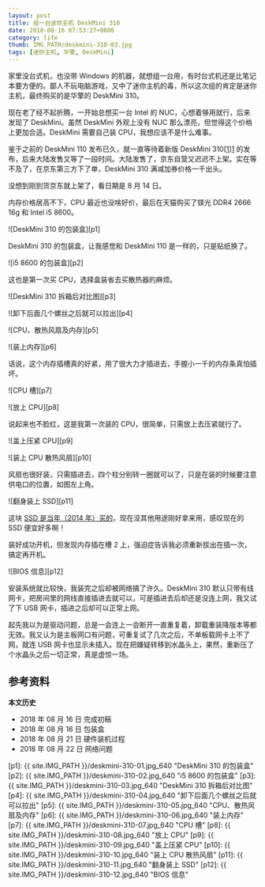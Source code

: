 ```yaml
---
layout: post
title: 组一台迷你主机 DeskMini 310
date: 2018-08-16 07:53:27+0800
category: life
thumb: IMG_PATH/deskmini-310-03.jpg
tags: [迷你主机, 华擎, DeskMini]
---
```


家里没台式机，也没带 Windows 的机器，就想组一台用，有时台式机还是比笔记本要方便的。鄙人不玩电脑游戏，又中了迷你主机的毒，所以这次组的肯定是迷你主机，最终购买的是华擎的 DeskMini 310。

现在老了经不起折腾，一开始总想买一台 Intel 的 NUC，心想着够用就行，后来发现了 DeskMini。虽然 DeskMini 外观上没有 NUC 那么漂亮，但觉得这个价格上更加合适。DeskMini 需要自己装 CPU，我想应该不是什么难事。

鉴于之前的 DeskMini 110 发布已久，就一直等待着新版 DeskMini 310[[1]][1] 的发布，后来大陆发售又等了一段时间。大陆发售了，京东自营又迟迟不上架。实在等不及了，在京东第三方下了单，DeskMini 310 满减加券价格一千出头。

没想到刚到货京东就上架了，看日期是 8 月 14 日。

内存价格居高不下，CPU 最近也没啥好价，最后在天猫购买了镁光 DDR4 2666 16g 和 Intel i5 8600。

![DeskMini 310 的包装盒][p1]

DeskMini 310 的包装盒，让我感觉和 DeskMini 110 是一样的，只是贴纸换了。

![i5 8600 的包装盒][p2]

这也是第一次买 CPU，选择盒装省去买散热器的麻烦。

![DeskMini 310 拆箱后对比图][p3]

![卸下后面几个螺丝之后就可以拉出][p4]

![CPU、散热风扇及内存][p5]

![装上内存][p6]

话说，这个内存插槽真的好紧，用了很大力才插进去，手握小一千的内存条真怕插坏。

![CPU 槽][p7]

![放上 CPU][p8]

说起来也不脸红，这是我第一次装的 CPU，很简单，只需放上去压紧就行了。

![盖上压紧 CPU][p9]

![装上 CPU 散热风扇][p10]

风扇也很好装，只需插进去，四个柱分别转一圈就可以了，只是在装的时候要注意供电口的位置，如图左上角。

![翻身装上 SSD][p11]

这块 [SSD 是当年（2014 年）买的](/ssd.html)，现在没其他用途刚好拿来用，感叹现在的 SSD 便宜好多啊！

装好成功开机，但发现内存插在槽 2 上，强迫症告诉我必须重新拔出在插一次，搞定再开机。

![BIOS 信息][p12]

安装系统就比较快，我装完之后却被网络搞了许久。DeskMini 310 默认只带有线网卡，把房间里的网线直接插进去就可以，可是插进去后却还是没连上网，我又试了下 USB 网卡，插进之后却可以正常上网。

起先我以为是驱动问题，总是一会连上一会断开一直重复着，卸载重装降版本等都无效。我又认为是主板网口有问题，可重复试了几次之后，不单板载网卡上不了网，就连 USB 网卡也显示未插入。现在把嫌疑转移到水晶头上，果然，重新压了个水晶头之后一切正常，真是虚惊一场。

## 参考资料

[1]: http://www.asrock.cn/nettop/Intel/DeskMini%20310%20Series/index.cn.asp "DeskMini 310 Series"

**本文历史**

* 2018 年 08 月 16 日 完成初稿
* 2018 年 08 月 16 日 包装盒
* 2018 年 08 月 21 日 硬件装机过程
* 2018 年 08 月 22 日 网络问题

[p1]: {{ site.IMG_PATH }}/deskmini-310-01.jpg_640 "DeskMini 310 的包装盒"
[p2]: {{ site.IMG_PATH }}/deskmini-310-02.jpg_640 "i5 8600 的包装盒"
[p3]: {{ site.IMG_PATH }}/deskmini-310-03.jpg_640 "DeskMini 310 拆箱后对比图"
[p4]: {{ site.IMG_PATH }}/deskmini-310-04.jpg_640 "卸下后面几个螺丝之后就可以拉出"
[p5]: {{ site.IMG_PATH }}/deskmini-310-05.jpg_640 "CPU、散热风扇及内存"
[p6]: {{ site.IMG_PATH }}/deskmini-310-06.jpg_640 "装上内存"
[p7]: {{ site.IMG_PATH }}/deskmini-310-07.jpg_640 "CPU 槽"
[p8]: {{ site.IMG_PATH }}/deskmini-310-08.jpg_640 "放上 CPU"
[p9]: {{ site.IMG_PATH }}/deskmini-310-09.jpg_640 "盖上压紧 CPU"
[p10]: {{ site.IMG_PATH }}/deskmini-310-10.jpg_640 "装上 CPU 散热风扇"
[p11]: {{ site.IMG_PATH }}/deskmini-310-11.jpg_640 "翻身装上 SSD"
[p12]: {{ site.IMG_PATH }}/deskmini-310-12.jpg_640 "BIOS 信息"
